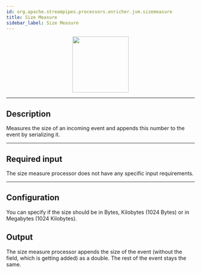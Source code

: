 ```yaml
---
id: org.apache.streampipes.processors.enricher.jvm.sizemeasure
title: Size Measure
sidebar_label: Size Measure
---
```


<!--
  ~ Licensed to the Apache Software Foundation (ASF) under one or more
  ~ contributor license agreements.  See the NOTICE file distributed with
  ~ this work for additional information regarding copyright ownership.
  ~ The ASF licenses this file to You under the Apache License, Version 2.0
  ~ (the "License"); you may not use this file except in compliance with
  ~ the License.  You may obtain a copy of the License at
  ~
  ~    http://www.apache.org/licenses/LICENSE-2.0
  ~
  ~ Unless required by applicable law or agreed to in writing, software
  ~ distributed under the License is distributed on an "AS IS" BASIS,
  ~ WITHOUT WARRANTIES OR CONDITIONS OF ANY KIND, either express or implied.
  ~ See the License for the specific language governing permissions and
  ~ limitations under the License.
  ~
  -->



<p align="center"> 
    <img src="/docs/img/pipeline-elements/org.apache.streampipes.processors.enricher.jvm.sizemeasure/icon.png" width="150px;" class="pe-image-documentation"/>
</p>

***

## Description

Measures the size of an incoming event and appends this number to the event by serializing it.

***

## Required input
The size measure processor does not have any specific input requirements.

***

## Configuration

You can specify if the size should be in Bytes, Kilobytes (1024 Bytes) or in Megabytes (1024 Kilobytes).

## Output
The size measure processor appends the size of the event (without the field, which is getting added) as a double. The rest of the event stays the same.